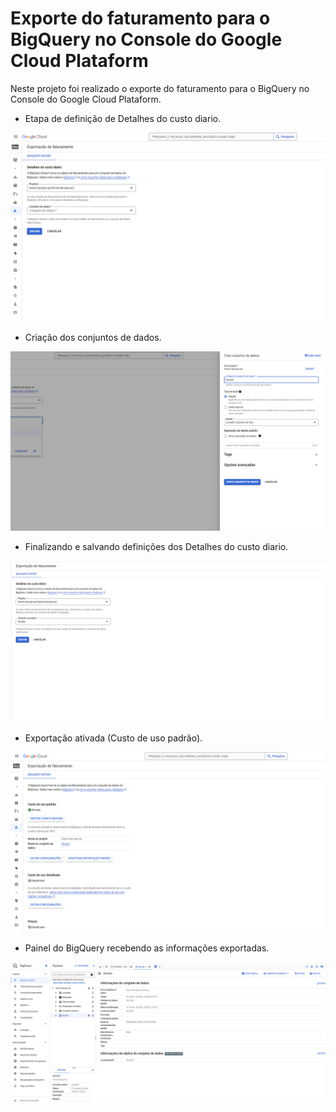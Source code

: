 # Exporte do faturamento para o BigQuery no Console do Google Cloud Plataform

Neste projeto foi realizado o exporte do faturamento para o BigQuery no Console do Google Cloud Plataform.

* Etapa de definição de Detalhes do custo diario.

![Alt text](images/01-projeto3-GCP.png?raw=true "Detalhes do custo diario")

* Criação dos conjuntos de dados.

![Alt text](images/02-projeto3-GCP.png?raw=true "conjuntos de dados")

* Finalizando e salvando definições dos Detalhes do custo diario.

![Alt text](images/03-projeto3-GCP.png?raw=true "Salvando Detalhes do custo diario")

* Exportação ativada (Custo de uso padrão).

![Alt text](images/04-projeto3-GCP.png?raw=true "Custo de uso padrão ativado")

* Painel do BigQuery recebendo as informações exportadas.

![Alt text](images/05-projeto3-GCP.png?raw=true "informações exportadas")